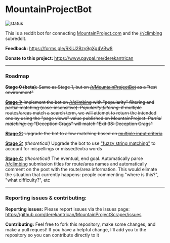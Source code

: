 # MountainProjectBot

![status](https://img.shields.io/uptimerobot/status/m783112785-670539cecd20760bce144d87.svg?style=popout)

This is a reddit bot for connecting [MountainProject.com](https://mountainproject.com) and the [/r/climbing](https://reddit.com/r/climbing) subreddit.

**Feedback:** https://forms.gle/RKiU2Bzy9gXg4VBw8

**Donate to this project:** https://www.paypal.me/derekantrican

-----------
### Roadmap

~~**Stage 0 (beta):** Same as Stage 1, but on [/r/MountainProjectBot](https://reddit.com/r/MountainProjectBot/) as a "test environment"~~

~~**[Stage 1:](https://github.com/derekantrican/MountainProject/milestone/1)** Implement the bot on [/r/climbing](https://reddit.com/r/climbing) with "popularity" filtering and partial matching (case-insensitive). *Popularity filtering:* if multiple routes/areas match a search term, we will attempt to return the intended one by using the "page views" value published on MountainProject. *Partial matching:* eg "Deception Crags" will match "Exit 38: Deception Crags"~~

~~**[Stage 2:](https://github.com/derekantrican/MountainProject/milestone/2)** Upgrade the bot to allow matching based on [multiple input criteria](https://github.com/derekantrican/MountainProject/issues/8)~~

**[Stage 3:](https://github.com/derekantrican/MountainProject/milestone/3)** *(theoretical)* Upgrade the bot to use ["fuzzy string matching"](https://github.com/derekantrican/MountainProject/issues/7) to account for mispellings or missed/extra words

**[Stage 4:](https://github.com/derekantrican/MountainProject/milestone/4)** *(theoretical)* The eventual, end goal. Automatically parse [/r/climbing](https://reddit.com/r/climbing) submission titles for route/area names and automatically comment on the post with the route/area information. This would elimate the situation that currently happens: people commenting "where is this?", "what difficulty?", etc

-----------
### Reporting issues & contributing:

**Reporting issues:** Please report issues via the issues page: https://github.com/derekantrican/MountainProjectScraper/issues

**Contributing:** Feel free to fork this repository, make some changes, and make a pull request! If you have a helpful change, I'll add you to the repository so you can contribute directly to it
